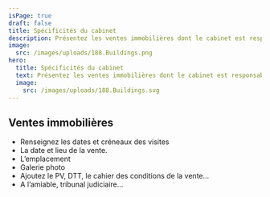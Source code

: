 ```yaml
---
isPage: true
draft: false
title: Spécificités du cabinet
description: Présentez les ventes immobilières dont le cabinet est responsable.
image:
  src: /images/uploads/188.Buildings.png
hero:
  title: Spécificités du cabinet
  text: Présentez les ventes immobilières dont le cabinet est responsable.
  image:
    src: /images/uploads/188.Buildings.svg
---
```


## Ventes immobilières

- Renseignez les dates et créneaux des visites
- La date et lieu de la vente.
- L’emplacement
- Galerie photo
- Ajoutez le PV, DTT, le cahier des conditions de la vente…
- A l’amiable, tribunal judiciaire…
